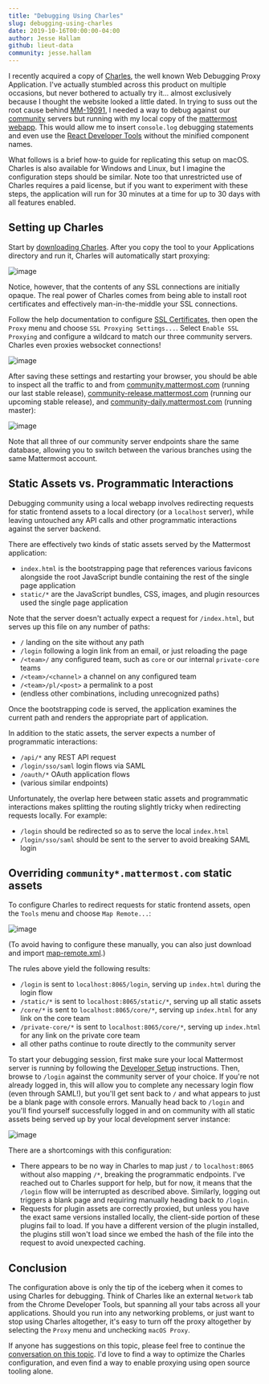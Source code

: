 ```yaml
---
title: "Debugging Using Charles"
slug: debugging-using-charles
date: 2019-10-16T00:00:00-04:00
author: Jesse Hallam
github: lieut-data
community: jesse.hallam
---
```


I recently acquired a copy of [Charles](https://www.charlesproxy.com), the well known Web Debugging Proxy Application. I've actually stumbled across this product on multiple occasions, but never bothered to actually try it... almost exclusively because I thought the website looked a little dated. In trying to suss out the root cause behind [MM-19091](https://mattermost.atlassian.net/browse/MM-19091), I needed a way to debug against our [community](https://community.mattermost.com) servers but running with my local copy of the [mattermost webapp](https://github.com/mattermost/mattermost-webapp). This would allow me to insert `console.log` debugging statements and even use the [React Developer Tools](https://chrome.google.com/webstore/detail/react-developer-tools/fmkadmapgofadopljbjfkapdkoienihi?hl=en) without the minified component names.

What follows is a brief how-to guide for replicating this setup on macOS. Charles is also available for Windows and Linux, but I imagine the configuration steps should be similar. Note too that unrestricted use of Charles requires a paid license, but if you want to experiment with these steps, the application will run for 30 minutes at a time for up to 30 days with all features enabled.

## Setting up Charles

Start by [downloading Charles](https://www.charlesproxy.com/download/). After you copy the tool to your Applications directory and run it, Charles will automatically start proxying:

![image](/blog/2019-10-16-debugging-using-charles/proxying.png)

Notice, however, that the contents of any SSL connections are initially opaque. The real power of Charles comes from being able to install root certificates and effectively man-in-the-middle your SSL connections.

Follow the help documentation to configure [SSL Certificates](https://www.charlesproxy.com/documentation/using-charles/ssl-certificates/), then open the `Proxy` menu and choose `SSL Proxying Settings...`. Select `Enable SSL Proxying` and configure a wildcard to match our three community servers. Charles even proxies websocket connections!

![image](/blog/2019-10-16-debugging-using-charles/configure-ssl-proxying.png)

After saving these settings and restarting your browser, you should be able to inspect all the traffic to and from [community.mattermost.com](https://community.mattermost.com) (running our last stable release), [community-release.mattermost.com](https://community-release.mattermost.com) (running our upcoming stable release), and [community-daily.mattermost.com](https://community-daily.mattermost.com) (running master):

![image](/blog/2019-10-16-debugging-using-charles/proxying-community.png)

Note that all three of our community server endpoints share the same database, allowing you to switch between the various branches using the same Mattermost account.

## Static Assets vs. Programmatic Interactions

Debugging community using a local webapp involves redirecting requests for static frontend assets to a local directory (or a `localhost` server), while leaving untouched any API calls and other programmatic interactions against the server backend.

There are effectively two kinds of static assets served by the Mattermost application:

* `index.html` is the bootstrapping page that references various favicons alongside the root JavaScript bundle containing the rest of the single page application
* `static/*` are the JavaScript bundles, CSS, images, and plugin resources used the single page application

Note that the server doesn't actually expect a request for `/index.html`, but serves up this file on any number of paths:

* `/` landing on the site without any path
* `/login` following a login link from an email, or just reloading the page
* `/<team>/` any configured team, such as `core` or our internal `private-core` teams
* `/<team>/<channel>` a channel on any configured team
* `/<team>/pl/<post>` a permalink to a post
* (endless other combinations, including unrecognized paths)

Once the bootstrapping code is served, the application examines the current path and renders the appropriate part of application.

In addition to the static assets, the server expects a number of programmatic interactions:

* `/api/*` any REST API request
* `/login/sso/saml` login flows via SAML
* `/oauth/*` OAuth application flows
* (various similar endpoints)

Unfortunately, the overlap here between static assets and programmatic interactions makes splitting the routing slightly tricky when redirecting requests locally. For example:

* `/login` should be redirected so as to serve the local `index.html`
* `/login/sso/saml` should be sent to the server to avoid breaking SAML login

## Overriding `community*.mattermost.com` static assets

To configure Charles to redirect requests for static frontend assets, open the `Tools` menu and choose `Map Remote...`:

![image](/blog/2019-10-16-debugging-using-charles/map-remote.png)

(To avoid having to configure these manually, you can also just download and import [map-remote.xml](/blog/2019-10-16-debugging-using-charles/map-remote.xml).)

The rules above yield the following results:

* `/login` is sent to `localhost:8065/login`, serving up `index.html` during the login flow
* `/static/*` is sent to `localhost:8065/static/*`, serving up all static assets
* `/core/*` is sent to `localhost:8065/core/*`, serving up `index.html` for any link on the core team
* `/private-core/*` is sent to `localhost:8065/core/*`, serving up `index.html` for any link on the private core team
* all other paths continue to route directly to the community server

To start your debugging session, first make sure your local Mattermost server is running by following the [Developer Setup](https://developers.mattermost.com/contribute/webapp/developer-setup/) instructions. Then, browse to `/login` against the community server of your choice. If you're not already logged in, this will allow you to complete any necessary login flow (even through SAML!), but you'll get sent back to `/` and what appears to just be a blank page with console errors. Manually head back to `/login` and you'll find yourself successfully logged in and on community with all static assets being served up by your local development server instance:

![image](/blog/2019-10-16-debugging-using-charles/debugging-community.png)

There are a shortcomings with this configuration:

* There appears to be no way in Charles to map just `/` to `localhost:8065` without also mapping `/*`, breaking the programmatic endpoints. I've reached out to Charles support for help, but for now, it means that the `/login` flow will be interrupted as described above. Similarly, logging out triggers a blank page and requiring manually heading back to `/login`.
* Requests for plugin assets are correctly proxied, but unless you have the exact same versions installed locally, the client-side portion of these plugins fail to load. If you have a different version of the plugin installed, the plugins still won't load since we embed the hash of the file into the request to avoid unexpected caching.

## Conclusion

The configuration above is only the tip of the iceberg when it comes to using Charles for debugging. Think of Charles like an external `Network` tab from the Chrome Developer Tools, but spanning all your tabs across all your applications. Should you run into any networking problems, or just want to stop using Charles altogether, it's easy to turn off the proxy altogether by selecting the `Proxy` menu and unchecking `macOS Proxy`.

If anyone has suggestions on this topic, please feel free to continue the [conversation on this topic](https://community.mattermost.com/core/pl/tmetoow5cpgmbg8ftok4tr6scy). I'd love to find a way to optimize the Charles configuration, and even find a way to enable proxying using open source tooling alone.
